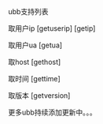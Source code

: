 ubb支持列表

取用户ip [getuserip] [getip]

取用户ua [getua]

取host [gethost]

取时间 [gettime]

取版本 [getversion]

更多ubb持续添加更新中。。。
